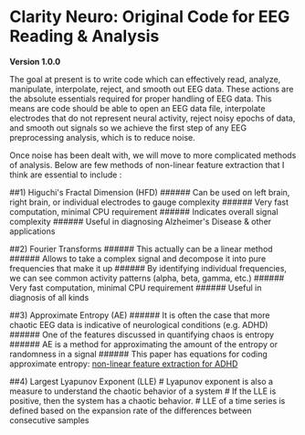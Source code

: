 # Clarity Neuro: Original Code for EEG Reading & Analysis

**Version 1.0.0**

The goal at present is to write code which can effectively read, analyze, manipulate, interpolate, reject, and smooth out EEG data. These actions are the absolute essentials required for proper handling of EEG data. This means are code should be able to open an EEG data file, interpolate electrodes that do not represent neural activity, reject noisy epochs of data, and smooth out signals so we achieve the first step of any EEG preprocessing analysis, which is to reduce noise.

Once noise has been dealt with, we will move to more complicated methods of analysis. Below are few methods of non-linear feature extraction that I think are essential to include :

##1) Higuchi's Fractal Dimension (HFD)
    ###### Can be used on left brain, right brain, or individual electrodes to gauge complexity
    ###### Very fast computation, minimal CPU requirement
    ###### Indicates overall signal complexity
    ###### Useful in diagnosing Alzheimer's Disease & other applications

##2) Fourier Transforms
    ###### This actually can be a linear method
    ###### Allows to take a complex signal and decompose it into pure frequencies that make it up
    ###### By identifying individual frequencies, we can see common activity patterns (alpha, beta, gamma, etc.)
    ###### Very fast computation, minimal CPU requirement
    ###### Useful in diagnosis of all kinds

##3) Approximate Entropy (AE)
    ###### It is often the case that more chaotic EEG data is indicative of neurological conditions (e.g. ADHD)
    ###### One of the features discussed in quantifying chaos is entropy
    ###### AE is a method for approximating the amount of the entropy or randomness in a signal
    ###### This paper has equations for coding approximate entropy:
       [non-linear feature extraction for ADHD](https://translateyar.ir/wp-content/uploads/2018/12/375-English.pdf)

##4) Largest Lyapunov Exponent (LLE)
    # Lyapunov exponent is also a measure to understand the chaotic behavior of a system
    # If the LLE is positive, then the system has a chaotic behavior.
    # LLE of a time series is defined based on the expansion rate of the differences between consecutive samples
